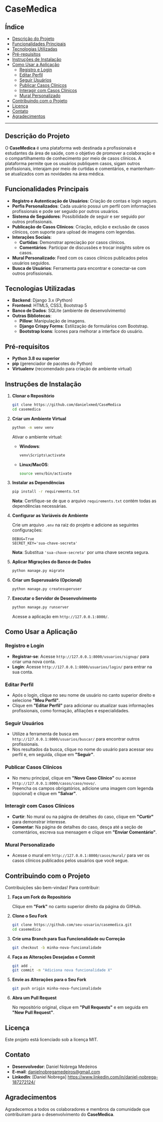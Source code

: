 # **CaseMedica**

## **Índice**

- [Descrição do Projeto](#descrição-do-projeto)
- [Funcionalidades Principais](#funcionalidades-principais)
- [Tecnologias Utilizadas](#tecnologias-utilizadas)
- [Pré-requisitos](#pré-requisitos)
- [Instruções de Instalação](#instruções-de-instalação)
- [Como Usar a Aplicação](#como-usar-a-aplicação)
  - [Registro e Login](#registro-e-login)
  - [Editar Perfil](#editar-perfil)
  - [Seguir Usuários](#seguir-usuários)
  - [Publicar Casos Clínicos](#publicar-casos-clínicos)
  - [Interagir com Casos Clínicos](#interagir-com-casos-clínicos)
  - [Mural Personalizado](#mural-personalizado)
- [Contribuindo com o Projeto](#contribuindo-com-o-projeto)
- [Licença](#licença)
- [Contato](#contato)
- [Agradecimentos](#agradecimentos)

---

## **Descrição do Projeto**

O **CaseMedica** é uma plataforma web destinada a profissionais e estudantes da área de saúde, com o objetivo de promover a colaboração e o compartilhamento de conhecimento por meio de casos clínicos. A plataforma permite que os usuários publiquem casos, sigam outros profissionais, interajam por meio de curtidas e comentários, e mantenham-se atualizados com as novidades na área médica.

## **Funcionalidades Principais**

- **Registro e Autenticação de Usuários**: Criação de contas e login seguro.
- **Perfis Personalizados**: Cada usuário possui um perfil com informações profissionais e pode ser seguido por outros usuários.
- **Sistema de Seguidores**: Possibilidade de seguir e ser seguido por outros profissionais.
- **Publicação de Casos Clínicos**: Criação, edição e exclusão de casos clínicos, com suporte para upload de imagens com legendas.
- **Interações Sociais**:
  - **Curtidas**: Demonstrar apreciação por casos clínicos.
  - **Comentários**: Participar de discussões e trocar insights sobre os casos.
- **Mural Personalizado**: Feed com os casos clínicos publicados pelos usuários seguidos.
- **Busca de Usuários**: Ferramenta para encontrar e conectar-se com outros profissionais.

## **Tecnologias Utilizadas**

- **Backend**: Django 3.x (Python)
- **Frontend**: HTML5, CSS3, Bootstrap 5
- **Banco de Dados**: SQLite (ambiente de desenvolvimento)
- **Outras Bibliotecas**:
  - **Pillow**: Manipulação de imagens.
  - **Django Crispy Forms**: Estilização de formulários com Bootstrap.
  - **Bootstrap Icons**: Ícones para melhorar a interface do usuário.

## **Pré-requisitos**

- **Python 3.8 ou superior**
- **pip** (gerenciador de pacotes do Python)
- **Virtualenv** (recomendado para criação de ambiente virtual)

## **Instruções de Instalação**

1. **Clonar o Repositório**

   ```bash
   git clone https://github.com/danielxmed/CaseMedica
   cd casemedica
   ```

2. **Criar um Ambiente Virtual**

   ```bash
   python -m venv venv
   ```

   Ativar o ambiente virtual:

   - **Windows**:

     ```bash
     venv\Scripts\activate
     ```

   - **Linux/MacOS**:

     ```bash
     source venv/bin/activate
     ```

3. **Instalar as Dependências**

   ```bash
   pip install -r requirements.txt
   ```

   **Nota**: Certifique-se de que o arquivo `requirements.txt` contém todas as dependências necessárias.

4. **Configurar as Variáveis de Ambiente**

   Crie um arquivo `.env` na raiz do projeto e adicione as seguintes configurações:

   ```env
   DEBUG=True
   SECRET_KEY='sua-chave-secreta'
   ```

   **Nota**: Substitua `'sua-chave-secreta'` por uma chave secreta segura.

5. **Aplicar Migrações do Banco de Dados**

   ```bash
   python manage.py migrate
   ```

6. **Criar um Superusuário (Opcional)**

   ```bash
   python manage.py createsuperuser
   ```

7. **Executar o Servidor de Desenvolvimento**

   ```bash
   python manage.py runserver
   ```

   Acesse a aplicação em `http://127.0.0.1:8000/`.

## **Como Usar a Aplicação**

### **Registro e Login**

- **Registrar-se**: Acesse `http://127.0.0.1:8000/usuarios/signup/` para criar uma nova conta.
- **Login**: Acesse `http://127.0.0.1:8000/usuarios/login/` para entrar na sua conta.

### **Editar Perfil**

- Após o login, clique no seu nome de usuário no canto superior direito e selecione **"Meu Perfil"**.
- Clique em **"Editar Perfil"** para adicionar ou atualizar suas informações profissionais, como formação, afiliações e especialidades.

### **Seguir Usuários**

- Utilize a ferramenta de busca em `http://127.0.0.1:8000/usuarios/buscar/` para encontrar outros profissionais.
- Nos resultados da busca, clique no nome do usuário para acessar seu perfil e, em seguida, clique em **"Seguir"**.

### **Publicar Casos Clínicos**

- No menu principal, clique em **"Novo Caso Clínico"** ou acesse `http://127.0.0.1:8000/casos/caso/novo/`.
- Preencha os campos obrigatórios, adicione uma imagem com legenda (opcional) e clique em **"Salvar"**.

### **Interagir com Casos Clínicos**

- **Curtir**: No mural ou na página de detalhes do caso, clique em **"Curtir"** para demonstrar interesse.
- **Comentar**: Na página de detalhes do caso, desça até a seção de comentários, escreva sua mensagem e clique em **"Enviar Comentário"**.

### **Mural Personalizado**

- Acesse o mural em `http://127.0.0.1:8000/casos/mural/` para ver os casos clínicos publicados pelos usuários que você segue.

## **Contribuindo com o Projeto**

Contribuições são bem-vindas! Para contribuir:

1. **Faça um Fork do Repositório**

   Clique em **"Fork"** no canto superior direito da página do GitHub.

2. **Clone o Seu Fork**

   ```bash
   git clone https://github.com/seu-usuario/casemedica.git
   cd casemedica
   ```

3. **Crie uma Branch para Sua Funcionalidade ou Correção**

   ```bash
   git checkout -b minha-nova-funcionalidade
   ```

4. **Faça as Alterações Desejadas e Commit**

   ```bash
   git add .
   git commit -m "Adiciona nova funcionalidade X"
   ```

5. **Envie as Alterações para o Seu Fork**

   ```bash
   git push origin minha-nova-funcionalidade
   ```

6. **Abra um Pull Request**

   No repositório original, clique em **"Pull Requests"** e em seguida em **"New Pull Request"**.

## **Licença**

Este projeto está licenciado sob a licença MIT.

## **Contato**

- **Desenvolvedor**: Daniel Nobrega Medeiros
- **E-mail**: danielnobregamedeiros@gmail.com
- **LinkedIn**: [Daniel Nobrega] https://www.linkedin.com/in/daniel-nobrega-187272124/

## **Agradecimentos**

Agradecemos a todos os colaboradores e membros da comunidade que contribuíram para o desenvolvimento do **CaseMedica**.

